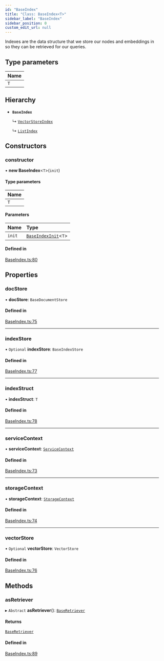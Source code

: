 ```yaml
---
id: "BaseIndex"
title: "Class: BaseIndex<T>"
sidebar_label: "BaseIndex"
sidebar_position: 0
custom_edit_url: null
---
```


Indexes are the data structure that we store our nodes and embeddings in so
they can be retrieved for our queries.

## Type parameters

| Name |
| :------ |
| `T` |

## Hierarchy

- **`BaseIndex`**

  ↳ [`VectorStoreIndex`](VectorStoreIndex.md)

  ↳ [`ListIndex`](ListIndex.md)

## Constructors

### constructor

• **new BaseIndex**<`T`\>(`init`)

#### Type parameters

| Name |
| :------ |
| `T` |

#### Parameters

| Name | Type |
| :------ | :------ |
| `init` | [`BaseIndexInit`](../interfaces/BaseIndexInit.md)<`T`\> |

#### Defined in

[BaseIndex.ts:80](https://github.com/run-llama/LlamaIndexTS/blob/f1d609d/packages/core/src/BaseIndex.ts#L80)

## Properties

### docStore

• **docStore**: `BaseDocumentStore`

#### Defined in

[BaseIndex.ts:75](https://github.com/run-llama/LlamaIndexTS/blob/f1d609d/packages/core/src/BaseIndex.ts#L75)

___

### indexStore

• `Optional` **indexStore**: `BaseIndexStore`

#### Defined in

[BaseIndex.ts:77](https://github.com/run-llama/LlamaIndexTS/blob/f1d609d/packages/core/src/BaseIndex.ts#L77)

___

### indexStruct

• **indexStruct**: `T`

#### Defined in

[BaseIndex.ts:78](https://github.com/run-llama/LlamaIndexTS/blob/f1d609d/packages/core/src/BaseIndex.ts#L78)

___

### serviceContext

• **serviceContext**: [`ServiceContext`](../interfaces/ServiceContext.md)

#### Defined in

[BaseIndex.ts:73](https://github.com/run-llama/LlamaIndexTS/blob/f1d609d/packages/core/src/BaseIndex.ts#L73)

___

### storageContext

• **storageContext**: [`StorageContext`](../interfaces/StorageContext.md)

#### Defined in

[BaseIndex.ts:74](https://github.com/run-llama/LlamaIndexTS/blob/f1d609d/packages/core/src/BaseIndex.ts#L74)

___

### vectorStore

• `Optional` **vectorStore**: `VectorStore`

#### Defined in

[BaseIndex.ts:76](https://github.com/run-llama/LlamaIndexTS/blob/f1d609d/packages/core/src/BaseIndex.ts#L76)

## Methods

### asRetriever

▸ `Abstract` **asRetriever**(): [`BaseRetriever`](../interfaces/BaseRetriever.md)

#### Returns

[`BaseRetriever`](../interfaces/BaseRetriever.md)

#### Defined in

[BaseIndex.ts:89](https://github.com/run-llama/LlamaIndexTS/blob/f1d609d/packages/core/src/BaseIndex.ts#L89)
